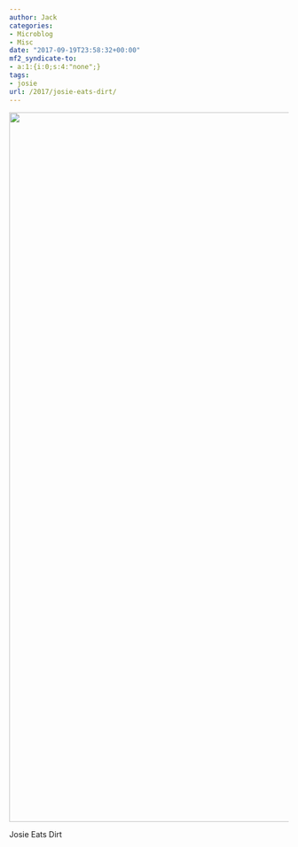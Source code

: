 ```yaml
---
author: Jack
categories:
- Microblog
- Misc
date: "2017-09-19T23:58:32+00:00"
mf2_syndicate-to:
- a:1:{i:0;s:4:"none";}
tags:
- josie
url: /2017/josie-eats-dirt/
---
```

<img class="alignnone wp-image-168 size-full" src="/img/2017/09/Josie.jpg" alt="" width="1280" height="1280" srcset="/img/2017/09/Josie.jpg 1280w, /img/2017/09/Josie-150x150.jpg 150w, /img/2017/09/Josie-300x300.jpg 300w, /img/2017/09/Josie-768x768.jpg 768w, /img/2017/09/Josie-1024x1024.jpg 1024w, /img/2017/09/Josie-700x700.jpg 700w" sizes="(max-width: 1280px) 100vw, 1280px" />

Josie Eats Dirt